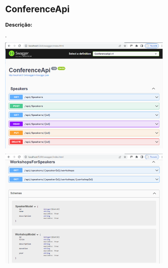 ConferenceApi
=============

### Descrição:

.

![Tela Swagger 1](https://github.com/adevecchi/ConferenceApi/blob/main/screenshot/swagger-1.png)

![Tela Swagger 2](https://github.com/adevecchi/ConferenceApi/blob/main/screenshot/swagger-2.png)